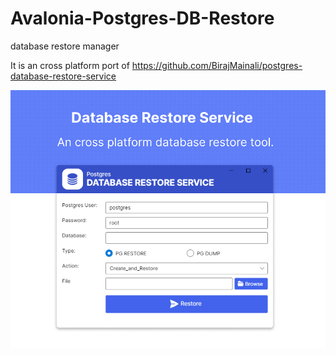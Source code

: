 # Avalonia-Postgres-DB-Restore
database restore manager

It is an cross platform port of https://github.com/BirajMainali/postgres-database-restore-service

 ![Db Restore Service](DbRestoreService.jpg)
 

